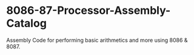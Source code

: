 # 8086-87-Processor-Assembly-Catalog
Assembly Code for performing basic arithmetics and more using 8086 &amp; 8087.

